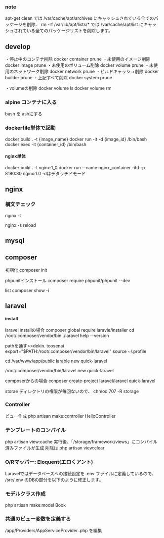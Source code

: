 ### note
apt-get clean では /var/cache/apt/archives にキャッシュされている全てのパッケージを削除、
rm -rf /var/lib/apt/lists/* では /var/cache/apt/list にキャッシュされている全てのパッケージリストを削除します。


## develop
・停止中のコンテナ削除
docker container prune
・未使用のイメージ削除
docker image prune
・未使用のボリューム削除
docker volume prune
・未使用のネットワーク削除
docker network prune
・ビルドキャッシュ削除
docker builder prune
・上記すべて削除
docker system prune

・volumeの削除
docker volume ls
docker volume rm <volume name>

### alpine コンテナに入る
bash を ashにする

### dockerfile単体で起動
docker build . -t {image_name}
docker run -it -d {image_id} /bin/bash
docker exec -it {container_id} /bin/bash

#### nginx単体
docker build . -t nginx:1_0
docker run --name nginx_container -itd -p 8180:80 nginx:1.0
 -dはデタッチドモード

## nginx
### 構文チェック
nginx -t

nginx -s reload
## mysql


## composer 
初期化
composer init

phpunitインストール
composer require phpunit/phpunit --dev


list
composer show -i


## laravel
#### install
laravel installの場合
composer global require laravle/installer
cd /root/.composer/vendor/bin
./laravel help --version

pathを通す>>dekin. toosenai
export="$PATH:/root/.composer/vendor/bin/laravel"
source ~/.profile

cd /var/www/app/public
larable new quick-laravel

/root/.composer/vendor/bin/laravel new quick-laravel

composerからの場合
conposer create-project laravel/laravel quick-laravel

storae ディレクトリの権限が毎回ないので、
chmod 707 -R storage

### Controller
ビュー作成
php artisan make:controller HelloController

### テンプレートのコンパイル
php artisan view:cache
実行後、「/storage/framework/views」にコンパイル済みファイルが生成
削除は
php artisan view:clear

### O/Rマッパー: Eloquent(エロくアント)
Laravelではデータベースへの接続設定を .env ファイルに定義しているので、 /src/.env のDBの部分を以下のように修正します。

### モデルクラス作成
php artisan make:model Book

### 共通のビュー変数を定義する
/app/Providers/AppServiceProvider..php
を編集